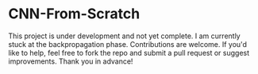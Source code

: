 # CNN-From-Scratch
This project is under development and not yet complete. I am currently stuck at the backpropagation phase. Contributions are welcome. If you'd like to help, feel free to fork the repo and submit a pull request or suggest improvements. Thank you in advance!
